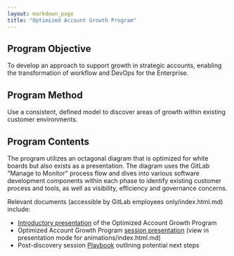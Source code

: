 ```yaml
---
layout: markdown_page
title: "Optimized Account Growth Program"
---
```


## Program Objective
To develop an approach to support growth in strategic accounts, enabling the transformation of workflow and DevOps for the Enterprise.

## Program Method
Use a consistent, defined model to discover areas of growth within existing customer environments.

## Program Contents
The program utilizes an octagonal diagram that is optimized for white boards but also exists as a presentation. The diagram uses the GitLab "Manage to Monitor" process flow and dives into various software development components within each phase to identify existing customer process and tools, as well as visibility, efficiency and governance concerns. 

Relevant documents (accessible by GitLab employees only/index.html.md) include: 

* [Introductory presentation](https://docs.google.com/presentation/d/1zXsQOs9SAdSyZZ-RNM4my6uFTAHv6-GQP0B0He5bv0s/edit#slide=id.g2823c3f9ca_0_9/index.html.md) of the Optimized Account Growth Program
* Optimized Account Growth Program [session presentation](https://docs.google.com/presentation/d/1k-IDs0rw-Zw16Wix39MrEu8KSND-d264FuMCAQ0pTrA/edit#slide=id.g2823c3f9ca_0_9/index.html.md) (view in presentation mode for animations/index.html.md)
* Post-discovery session [Playbook](https://docs.google.com/spreadsheets/d/1kZHwHO5M9okkfRdDe3UlCJIUj_RHk413PFXbutXe4xA/edit#gid=0/index.html.md) outlining potential next steps